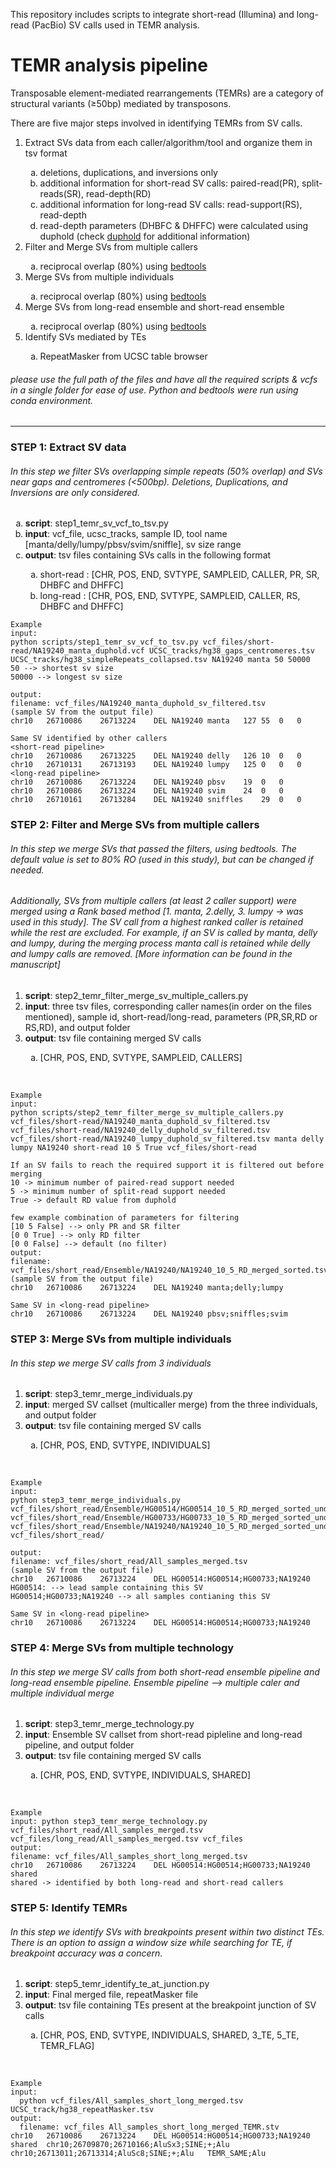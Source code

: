 This repository includes scripts to integrate short-read (Illumina) and long-read (PacBio) SV calls used in TEMR analysis.

# TEMR analysis pipeline

Transposable element-mediated rearrangements (TEMRs) are a category of structural variants (&ge;50bp) mediated by transposons.

There are five major steps involved in identifying TEMRs from SV calls.

<ol>
  <li>Extract SVs data from each caller/algorithm/tool and organize them in tsv format</li>
   <ol style="list-style-type: lower-alpha">
    <li>deletions, duplications, and inversions only</li>
    <li>additional information for short-read SV calls:  paired-read(PR), split-reads(SR), read-depth(RD)</li>
    <li>additional information for long-read SV calls: read-support(RS), read-depth</li>    
    <li>read-depth parameters (DHBFC & DHFFC) were calculated using duphold  (check <a href="https://github.com/brentp/duphold">duphold</a> for additional information)</li>
  </ol>
  
  <li>Filter and Merge SVs from multiple callers </li>
  <ol style="list-style-type: lower-alpha">
    <li>reciprocal overlap (80%) using <a href="https://bedtools.readthedocs.io/en/latest/">bedtools</a> </li>   
  </ol> 
  
  <li>Merge SVs from multiple individuals</li>
  <ol style="list-style-type: lower-alpha">
    <li>reciprocal overlap (80%) using <a href="https://bedtools.readthedocs.io/en/latest/">bedtools</a> </li>  </ol>    
    
  <li>Merge SVs from long-read ensemble and short-read ensemble</li>
  <ol style="list-style-type: lower-alpha">
    <li>reciprocal overlap (80%) using <a href="https://bedtools.readthedocs.io/en/latest/">bedtools</a> </li>  </ol> 
    
  <li>Identify SVs mediated by TEs</li>
  <ol style="list-style-type: lower-alpha">
    <li>RepeatMasker from UCSC table browser</li>
  </ol>
</ol>

###### please use the full path of the files and have all the required scripts & vcfs in a single folder for ease of use. Python and bedtools were run using conda environment. 

---

### STEP 1: Extract SV data 

###### In this step we filter SVs overlapping simple repeats (50% overlap) and SVs near gaps and centromeres (<500bp). Deletions, Duplications, and Inversions are only considered.

<ol type="a">
  <li><b>script</b>: step1_temr_sv_vcf_to_tsv.py</li>
  <li><b>input</b>: vcf_file, ucsc_tracks, sample ID, tool name [manta/delly/lumpy/pbsv/svim/sniffle], sv size range</li>
  <li><b>output</b>: tsv files containing SVs calls in the following format</li>
    <ul style="list-style-type: lower-alpha">
      <li>short-read : [CHR, POS, END, SVTYPE, SAMPLEID, CALLER, PR, SR, DHBFC and DHFFC]</li>
      <li>long-read  : [CHR, POS, END, SVTYPE, SAMPLEID, CALLER, RS, DHBFC and DHFFC]</li>
    </ul>
</ol>

```
Example 
input:
python scripts/step1_temr_sv_vcf_to_tsv.py vcf_files/short-read/NA19240_manta_duphold.vcf UCSC_tracks/hg38_gaps_centromeres.tsv UCSC_tracks/hg38_simpleRepeats_collapsed.tsv NA19240 manta 50 50000
50 --> shortest sv size
50000 --> longest sv size

output: 
filename: vcf_files/NA19240_manta_duphold_sv_filtered.tsv
(sample SV from the output file)
chr10	26710086	26713224	DEL	NA19240	manta	127	55	0	0

Same SV identified by other callers
<short-read pipeline>
chr10	26710086	26713225	DEL	NA19240	delly	126	10	0	0
chr10	26710131	26713193	DEL	NA19240	lumpy	125	0	0	0
<long-read pipeline>
chr10	26710086	26713224	DEL	NA19240	pbsv	19	0	0
chr10	26710086	26713224	DEL	NA19240	svim	24	0	0
chr10	26710161	26713284	DEL	NA19240	sniffles	29	0	0
```
  
### STEP 2: Filter and Merge SVs from multiple callers

###### In this step we merge SVs that passed the filters, using bedtools. The default value is set to 80% RO (used in this study), but can be changed if needed. 

###### Additionally, SVs from multiple callers (at least 2 caller support) were merged using a Rank based method [1. manta, 2.delly, 3. lumpy  -> was used in this study]. The SV call from a highest ranked caller is retained while the rest are excluded. For example, if an SV is called by manta, delly and lumpy, during the merging process manta call is retained while delly and lumpy calls are removed. [More information can be found in the manuscript]

<ol>
  <li><b>script</b>: step2_temr_filter_merge_sv_multiple_callers.py</li>
  <li><b>input</b>: three tsv files, corresponding caller names(in order on the files mentioned), sample id, short-read/long-read, parameters (PR,SR,RD or RS,RD), and output folder</li>
  <li><b>output</b>: tsv file containing merged SV calls </li>
      <ul style="list-style-type: lower-alpha">
      <li>[CHR, POS, END, SVTYPE, SAMPLEID, CALLERS]</li>
    </ul>
</ol><br>
  
```
Example 
input:
python scripts/step2_temr_filter_merge_sv_multiple_callers.py vcf_files/short-read/NA19240_manta_duphold_sv_filtered.tsv vcf_files/short-read/NA19240_delly_duphold_sv_filtered.tsv vcf_files/short-read/NA19240_lumpy_duphold_sv_filtered.tsv manta delly lumpy NA19240 short-read 10 5 True vcf_files/short-read

If an SV fails to reach the required support it is filtered out before merging
10 -> minimum number of paired-read support needed
5 -> minimum number of split-read support needed
True -> default RD value from duphold

few example combination of parameters for filtering
[10 5 False] --> only PR and SR filter
[0 0 True] --> only RD filter
[0 0 False] --> default (no filter)
output: 
filename: vcf_files/short_read/Ensemble/NA19240/NA19240_10_5_RD_merged_sorted.tsv
(sample SV from the output file)
chr10	26710086	26713224	DEL	NA19240	manta;delly;lumpy

Same SV in <long-read pipeline>
chr10	26710086	26713224	DEL	NA19240	pbsv;sniffles;svim
```

### STEP 3: Merge SVs from multiple individuals
###### In this step we merge SV calls from 3 individuals
<ol>
  <li><b>script</b>: step3_temr_merge_individuals.py</li>
  <li><b>input</b>: merged SV callset (multicaller merge) from the three individuals, and output folder </li>
  <li><b>output</b>: tsv file containing merged SV calls </li>
      <ul style="list-style-type: lower-alpha">
      <li>[CHR, POS, END, SVTYPE, INDIVIDUALS]</li>
</ol><br>

```
Example
input: 
python step3_temr_merge_individuals.py vcf_files/short_read/Ensemble/HG00514/HG00514_10_5_RD_merged_sorted_under50k.bed vcf_files/short_read/Ensemble/HG00733/HG00733_10_5_RD_merged_sorted_under50k.bed vcf_files/short_read/Ensemble/NA19240/NA19240_10_5_RD_merged_sorted_under50k.bed
vcf_files/short_read/

output:
filename: vcf_files/short_read/All_samples_merged.tsv
(sample SV from the output file)
chr10	26710086	26713224	DEL	HG00514:HG00514;HG00733;NA19240
HG00514: --> lead sample containing this SV
HG00514;HG00733;NA19240 --> all samples contianing this SV

Same SV in <long-read pipeline>
chr10	26710086	26713224	DEL	HG00514:HG00514;HG00733;NA19240
```
  
### STEP 4: Merge SVs from multiple technology 
###### In this step we merge SV calls from both short-read ensemble pipeline and long-read ensemble pipeline. Ensemble pipeline --> multiple caler and multiple individual merge 

<ol>
  <li><b>script</b>: step3_temr_merge_technology.py</li>
 <li><b>input</b>: Ensemble SV callset from short-read pipleline and long-read pipeline, and output folder </li>
  <li><b>output</b>: tsv file containing merged SV calls </li>
      <ul style="list-style-type: lower-alpha">
      <li>[CHR, POS, END, SVTYPE, INDIVIDUALS, SHARED]</li>
</ol><br>

```
Example
input: python step3_temr_merge_technology.py vcf_files/short_read/All_samples_merged.tsv vcf_files/long_read/All_samples_merged.tsv vcf_files
output:
filename: vcf_files/All_samples_short_long_merged.tsv
chr10	26710086	26713224	DEL	HG00514:HG00514;HG00733;NA19240 shared
shared -> identified by both long-read and short-read callers
```

### STEP 5: Identify TEMRs
###### In this step we identify SVs with breakpoints present within two distinct TEs. There is an option to assign a window size while searching for TE, if breakpoint accuracy was a concern.

<ol>
  <li><b>script</b>: step5_temr_identify_te_at_junction.py</li>
  <li><b>input</b>: Final merged file, repeatMasker file</li>
  <li><b>output</b>: tsv file containing TEs present at the breakpoint junction of SV calls </li>
      <ul style="list-style-type: lower-alpha">
      <li>[CHR, POS, END, SVTYPE, INDIVIDUALS, SHARED, 3_TE, 5_TE, TEMR_FLAG]</li>
</ol><br>

```
Example
input:
  python vcf_files/All_samples_short_long_merged.tsv UCSC_track/hg38_repeatMasker.tsv
output:
  filename: vcf_files All_samples_short_long_merged_TEMR.stv
chr10	26710086	26713224	DEL	HG00514:HG00514;HG00733;NA19240	shared	chr10;26709870;26710166;AluSx3;SINE;+;Alu	chr10;26713011;26713314;AluSc8;SINE;+;Alu	TEMR_SAME;Alu
```
